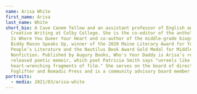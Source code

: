 ```yaml
---
name: Arisa White
first_name: Arisa
last_name: White
short_bio: A Cave Canem fellow and an assistant professor of English and
  Creative Writing at Colby College. She is the co-editor of the anthology Home
  Is Where You Queer Your Heart and co-author of the middle-grade biography
  Biddy Mason Speaks Up, winner of the 2020 Maine Literary Award for Young
  People’s Literature and the Nautilus Book Award Gold Medal for Middle-Grade
  Nonfiction. Published by Augury Books, Who's Your Daddy is Arisa’s recently
  released poetic memoir, which poet Patricia Smith says "unreels like
  heart-wrenching fragments of film." She serves on the board of directors for
  Foglifter and Nomadic Press and is a community advisory board member for MWPA.
portraits:
  - media: 2021/03/arisa-white
---
```

